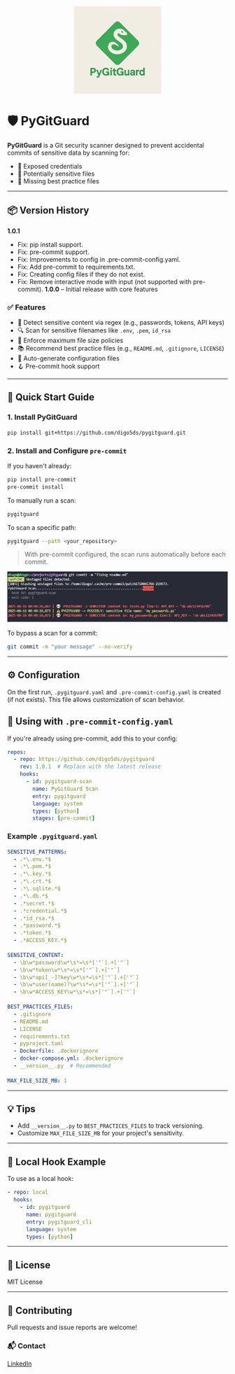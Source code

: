 <p align="center">
  <img src="docs/pygitguard.png" alt="PyGitGuard Logo" width="200"/>
</p>

# 🛡️ PyGitGuard

**PyGitGuard** is a Git security scanner designed to prevent accidental commits of sensitive data by scanning for:

* 🧪 Exposed credentials
* 📁 Potentially sensitive files
* 📄 Missing best practice files

---

## 📦 Version History

**1.0.1** 
  - Fix: pip install support.
  - Fix: pre-commit support.
  - Fix: Improvements to config in .pre-commit-config.yaml.
  - Fix: Add pre-commit to requirements.txt.
  - Fix: Creating config files if they do not exist.
  - Fix: Remove interactive mode with input (not supported with pre-commit).
**1.0.0** – Initial release with core features

### ✅ Features

* 🚫 Detect sensitive content via regex (e.g., passwords, tokens, API keys)
* 🔍 Scan for sensitive filenames like `.env`, `.pem`, `id_rsa`
* 📏 Enforce maximum file size policies
* 📚 Recommend best practice files (e.g., `README.md`, `.gitignore`, `LICENSE`)
* 🔄 Auto-generate configuration files
* 🪝 Pre-commit hook support

---

## 🚀 Quick Start Guide

### 1. Install PyGitGuard

```bash
pip install git+https://github.com/digo5ds/pygitguard.git
```

### 2. Install and Configure `pre-commit`

If you haven't already:

```bash
pip install pre-commit
pre-commit install
```

To manually run a scan:

```bash
pygitguard
```

To scan a specific path:

```bash
pygitguard --path <your_repository>
```

> With pre-commit configured, the scan runs automatically before each commit.

<p align="center">
  <img src="docs/report.png" alt="Scan Report Example" width="600"/>
</p>

To bypass a scan for a commit:

```bash
git commit -m "your message" --no-verify
```

---

## ⚙️ Configuration

On the first run, `.pygitguard.yaml` and `.pre-commit-config.yaml` is created (if not exists). This file allows customization of scan behavior.
## 📌 Using with `.pre-commit-config.yaml`

If you're already using pre-commit, add this to your config:

```yaml
repos:
  - repo: https://github.com/digo5ds/pygitguard
    rev: 1.0.1  # Replace with the latest release
    hooks:
      - id: pygitguard-scan
        name: PyGitGuard Scan
        entry: pygitguard
        language: system
        types: [python]
        stages: [pre-commit]
```

### Example `.pygitguard.yaml`

```yaml
SENSITIVE_PATTERNS:
  - .*\.env.*$
  - .*\.pem.*$
  - .*\.key.*$
  - .*\.crt.*$
  - .*\.sqlite.*$
  - .*\.db.*$
  - .*secret.*$
  - .*credential.*$
  - .*id_rsa.*$
  - .*password.*$
  - .*token.*$
  - .*ACCESS_KEY.*$

SENSITIVE_CONTENT:
  - \b\w*password\w*\s*=\s*['"`].+['"`]
  - \b\w*token\w*\s*=\s*['"`].+['"`]
  - \b\w*api[_-]?key\w*\s*=\s*['"`].+['"`]
  - \b\w*user(name)?\w*\s*=\s*['"`].+['"`]
  - \b\w*ACCESS_KEY\w*\s*=\s*['"`].+['"`]

BEST_PRACTICES_FILES:
  - .gitignore
  - README.md
  - LICENSE
  - requirements.txt
  - pyproject.toml
  - Dockerfile: .dockerignore
  - docker-compose.yml: .dockerignore
  - __version__.py  # Recommended

MAX_FILE_SIZE_MB: 1
```

---

## 💡 Tips

* Add `__version__.py` to `BEST_PRACTICES_FILES` to track versioning.
* Customize `MAX_FILE_SIZE_MB` for your project's sensitivity.

---

## 🔧 Local Hook Example

To use as a local hook:

```yaml
- repo: local
  hooks:
    - id: pygitguard
      name: pygitguard
      entry: pygitguard_cli
      language: system
      types: [python]
```

---

## 📄 License

MIT License

---

## 🤝 Contributing

Pull requests and issue reports are welcome!

### 📬 Contact

[LinkedIn](https://www.linkedin.com/in/diogosilvaf/)
